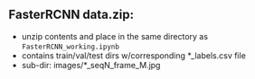 ## FasterRCNN data.zip:
+ unzip contents and place in the same directory as `FasterRCNN_working.ipynb`
+ contains train/val/test dirs w/corresponding *_labels.csv file
+ sub-dir: images/*_seqN_frame_M.jpg
